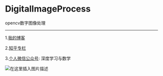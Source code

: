 # DigitalImageProcess
opencv数字图像处理
***
1.[我的博客](https://blog.csdn.net/kevin_zhao_zl?orderby=ViewCount)

2.[知乎专栏](https://zhuanlan.zhihu.com/c_1017363407858642944)

3.[个人微信公众号](https://mp.weixin.qq.com/mp/profile_ext?action=home&__biz=MzU3NTg4NzI5Mw==&scene=123#wechat_redirect): 深度学习与数学

![在这里插入图片描述](https://img-blog.csdnimg.cn/20190409225134162.jpg#pic_center)
